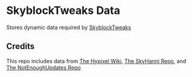 # SkyblockTweaks Data

Stores dynamic data required by [SkyblockTweaks](https://github.com/MisterCheezeCake/SkyblockTweaks)

## Credits

This repo includes data from [The Hypixel Wiki](wiki.hypixel.net), [The SkyHanni Repo](https://github.com/hannibal002/SkyHanni-REPO), and [The NotEnoughUpdates Repo](https://github.com/NotEnoughUpdates/NotEnoughUpdates-REPO)

